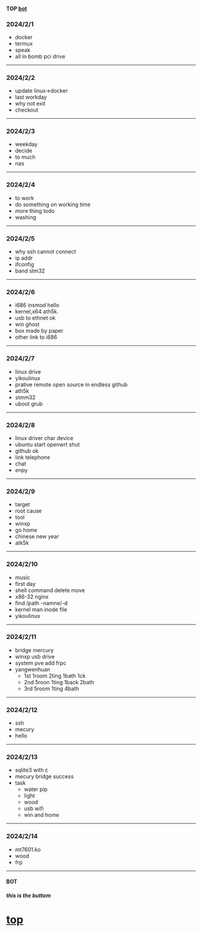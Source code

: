#### TOP [bot](#bot)

### 2024/2/1
- docker
- termux
- speak
- all in bomb pci drive
---
### 2024/2/2
- update linux->docker
- last workday
- why not exit
- checkout
---
### 2024/2/3
- weekday 
- decide
- to much
- nas
---
### 2024/2/4
- to work 
- do something on working time
- more thing todo
- washing
---
### 2024/2/5
- why ssh cannot connect 
- ip addr
- ifconfig
- band stm32
---
### 2024/2/6
- i686 insmod hello 
- kernel,x64 ath5k.
- usb to ethnet ok
- win ghost
- box made by paper
- other link to i686
---
### 2024/2/7
- linux drive 
- yikoulinux
- prative remote open source in endless  github
- ath5k
- stmm32
- uboot grub
---
### 2024/2/8
- linux driver char device 
- ubuntu start openwrt shut
- github ok
- link telephone
- chat
- enpy
---
### 2024/2/9
- target 
- root cause
- tool
- winxp
- go home
- chinese new year
- atk5k
---
### 2024/2/10
- music
- first day
- shell command delete move
- x86-32 nginx
- find /path -namne/-d 
- kernel man inode file
- yikoulinux
---
### 2024/2/11
- bridge mercury 
- winxp usb drive
- system pve add frpc
- yangwenhuan
  - 1st 1room 2ting 1bath 1ck 
  - 2nd 5roon 1ting 1back 2bath 
  - 3rd 5room 1ting 4bath
---
### 2024/2/12
- ssh 
- mecury
- hello
---
### 2024/2/13
- sqlite3 with c 
- mecury bridge success
- task 
  - water pip
  - light
  - wood
  - usb wifi
  - win and home
---
### 2024/2/14
- mt7601.ko 
- wood
- frp
---
#### BOT    
##### this is the buttom   

[top](#top)
===


